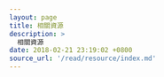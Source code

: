 ```yaml
---
layout: page
title: 相關資源
description: >
  相關資源
date: 2018-02-21 23:19:02 +0800
source_url: '/read/resource/index.md'
---
```

